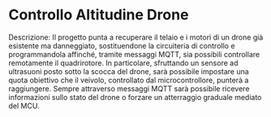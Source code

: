 # Controllo Altitudine Drone

Descrizione: Il progetto punta a recuperare il telaio e i motori di un drone già esistente ma danneggiato, sostituendone la circuiteria di controllo e programmandola affinché, tramite messaggi MQTT, sia possibili controllare remotamente il quadrirotore. In particolare, sfruttando un sensore ad ultrasuoni posto sotto la scocca del drone, sarà possibile impostare una quota obiettivo che il veivolo, controllato dal microcontrollore, punterà a raggiungere. Sempre attraverso messaggi MQTT sarà possibile ricevere informazioni sullo stato del drone o forzare un atterraggio graduale mediato del MCU.
